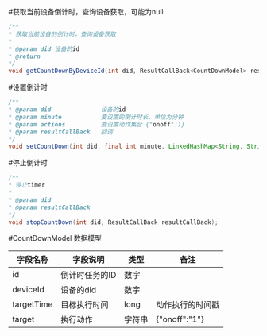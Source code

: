 
#获取当前设备倒计时，查询设备获取，可能为null

```java
/**
* 获取当前设备的倒计时，查询设备获取
*
* @param did 设备的id
* @return
*/
void getCountDownByDeviceId(int did, ResultCallBack<CountDownModel> resultCallBack);
```

#设置倒计时
```java
/**
* @param did              设备的id
* @param minute           要设置的倒计时长，单位为分钟
* @param actions          要设置动作集合 {"onoff":1}
* @param resultCallBack   回调
*/
void setCountDown(int did, final int minute, LinkedHashMap<String, String> actions, ResultCallBack<CountDownModel> resultCallBack);
```

#停止倒计时
```java
/**
* 停止timer
*
* @param did
* @param resultCallBack
*/
void stopCountDown(int did, ResultCallBack resultCallBack);
```


#CountDownModel 数据模型

| 字段名称       | 字段说明    | 类型  | 备注 |
|------------|---------|-----|------------------------------------------------------------------------------------------|
| id         | 倒计时任务的ID  | 数字  |   |
| deviceId   | 设备的did       | 数字  |  |
| targetTime | 目标执行时间     | long | 动作执行的时间戳 | 
| target     | 执行动作       | 字符串 | {"onoff":"1"}|



